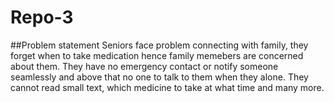 # Repo-3

##Problem statement
Seniors face problem connecting with family, they forget when to take medication hence family memebers are concerned about them. They have no emergency contact or notify someone seamlessly and above that no one to talk to them when they alone. They cannot read small text, which medicine to take at what time and many more.
